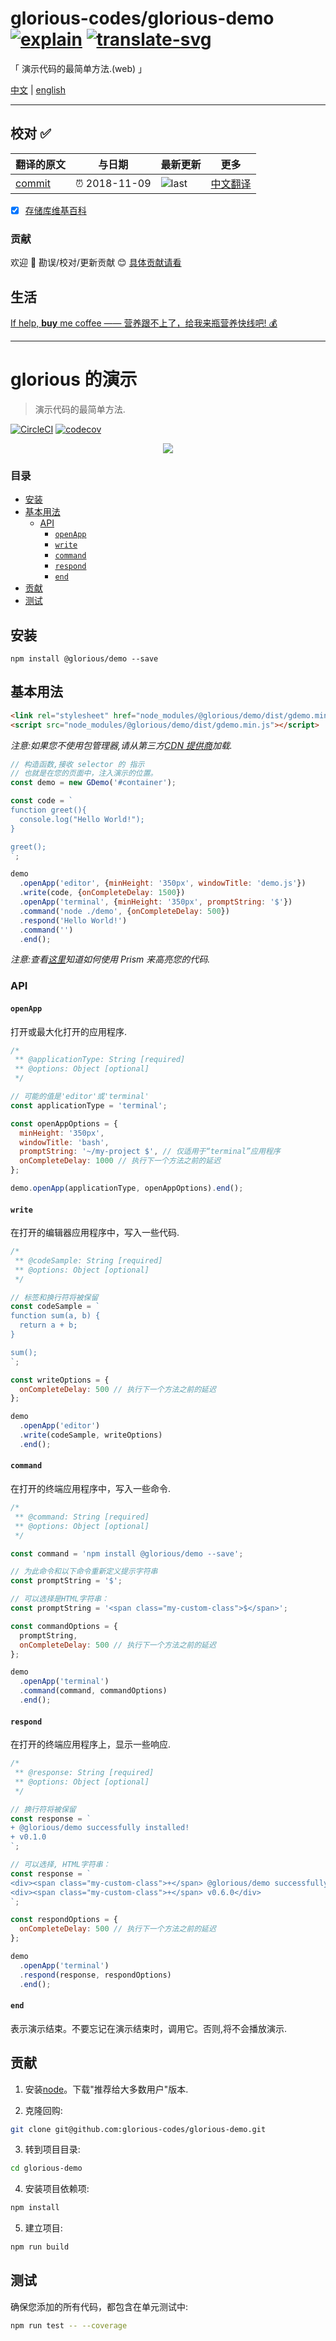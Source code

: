 # glorious-codes/glorious-demo [![explain]][source] [![translate-svg]][translate-list]

<!-- [![size-img]][size] -->

[explain]: http://llever.com/explain.svg
[source]: https://github.com/chinanf-boy/Source-Explain
[translate-svg]: http://llever.com/translate.svg
[translate-list]: https://github.com/chinanf-boy/chinese-translate-list
[size-img]: https://packagephobia.now.sh/badge?p=Name
[size]: https://packagephobia.now.sh/result?p=Name

「 演示代码的最简单方法.(web) 」

[中文](./readme.md) | [english](https://github.com/glorious-codes/glorious-demo)

---

## 校对 ✅

<!-- doc-templite START generated -->
<!-- repo = 'glorious-codes/glorious-demo' -->
<!-- commit = '5d43a5166803eba6fc5525979f6441569793332b' -->
<!-- time = '2018-11-09' -->
翻译的原文 | 与日期 | 最新更新 | 更多
---|---|---|---
[commit] | ⏰ 2018-11-09 | ![last] | [中文翻译][translate-list]

[last]: https://img.shields.io/github/last-commit/glorious-codes/glorious-demo.svg
[commit]: https://github.com/glorious-codes/glorious-demo/tree/5d43a5166803eba6fc5525979f6441569793332b

<!-- doc-templite END generated -->

- [x] [存储库维基百科](https://github.com/chinanf-boy/glorious-demo-zh/wiki)

### 贡献

欢迎 👏 勘误/校对/更新贡献 😊 [具体贡献请看](https://github.com/chinanf-boy/chinese-translate-list#贡献)

## 生活

[If help, **buy** me coffee —— 营养跟不上了，给我来瓶营养快线吧! 💰](https://github.com/chinanf-boy/live-need-money)

---

# glorious 的演示

> 演示代码的最简单方法.

[![CircleCI](https://circleci.com/gh/glorious-codes/glorious-demo.svg?style=svg)](https://circleci.com/gh/glorious-codes/glorious-demo)
[![codecov](https://codecov.io/gh/glorious-codes/glorious-demo/branch/master/graph/badge.svg)](https://codecov.io/gh/glorious-codes/glorious-demo)

<p align="center">
  <img src="https://user-images.githubusercontent.com/4738687/44633197-01fa4900-a95e-11e8-9b53-66e9043e2533.gif" />
</p>

### 目录

<!-- START doctoc generated TOC please keep comment here to allow auto update -->
<!-- DON'T EDIT THIS SECTION, INSTEAD RE-RUN doctoc TO UPDATE -->


- [安装](#%E5%AE%89%E8%A3%85)
- [基本用法](#%E5%9F%BA%E6%9C%AC%E7%94%A8%E6%B3%95)
  - [API](#api)
    - [`openApp`](#openapp)
    - [`write`](#write)
    - [`command`](#command)
    - [`respond`](#respond)
    - [`end`](#end)
- [贡献](#%E8%B4%A1%E7%8C%AE)
- [测试](#%E6%B5%8B%E8%AF%95)

<!-- END doctoc generated TOC please keep comment here to allow auto update -->

## 安装

```
npm install @glorious/demo --save
```

## 基本用法

```html
<link rel="stylesheet" href="node_modules/@glorious/demo/dist/gdemo.min.css" />
<script src="node_modules/@glorious/demo/dist/gdemo.min.js"></script>
```

_注意:如果您不使用包管理器,请从第三方[CDN 提供商](https://github.com/chinanf-boy/glorious-demo-zh/wiki/CDN-Providers-zh)加载._

```javascript
// 构造函数,接收 selector 的 指示
// 也就是在您的页面中，注入演示的位置。
const demo = new GDemo('#container');

const code = `
function greet(){
  console.log("Hello World!");
}

greet();
`;

demo
  .openApp('editor', {minHeight: '350px', windowTitle: 'demo.js'})
  .write(code, {onCompleteDelay: 1500})
  .openApp('terminal', {minHeight: '350px', promptString: '$'})
  .command('node ./demo', {onCompleteDelay: 500})
  .respond('Hello World!')
  .command('')
  .end();
```

_注意:查看[这里](https://github.com/chinanf-boy/glorious-demo-zh/wiki/Syntax-highlight-zh)知道如何使用 Prism 来高亮您的代码._

### API

#### `openApp`

打开或最大化打开的应用程序.

```javascript
/*
 ** @applicationType: String [required]
 ** @options: Object [optional]
 */

// 可能的值是'editor'或'terminal'
const applicationType = 'terminal';

const openAppOptions = {
  minHeight: '350px',
  windowTitle: 'bash',
  promptString: '~/my-project $', // 仅适用于“terminal”应用程序
  onCompleteDelay: 1000 // 执行下一个方法之前的延迟
};

demo.openApp(applicationType, openAppOptions).end();
```

#### `write`

在打开的编辑器应用程序中，写入一些代码.

```javascript
/*
 ** @codeSample: String [required]
 ** @options: Object [optional]
 */

// 标签和换行符将被保留
const codeSample = `
function sum(a, b) {
  return a + b;
}

sum();
`;

const writeOptions = {
  onCompleteDelay: 500 // 执行下一个方法之前的延迟
};

demo
  .openApp('editor')
  .write(codeSample, writeOptions)
  .end();
```

#### `command`

在打开的终端应用程序中，写入一些命令.

```javascript
/*
 ** @command: String [required]
 ** @options: Object [optional]
 */

const command = 'npm install @glorious/demo --save';

// 为此命令和以下命令重新定义提示字符串
const promptString = '$';

// 可以选择是HTML字符串：
const promptString = '<span class="my-custom-class">$</span>';

const commandOptions = {
  promptString,
  onCompleteDelay: 500 // 执行下一个方法之前的延迟
};

demo
  .openApp('terminal')
  .command(command, commandOptions)
  .end();
```

#### `respond`

在打开的终端应用程序上，显示一些响应.

```javascript
/*
 ** @response: String [required]
 ** @options: Object [optional]
 */

// 换行符将被保留
const response = `
+ @glorious/demo successfully installed!
+ v0.1.0
`;

// 可以选择, HTML字符串：
const response = `
<div><span class="my-custom-class">+</span> @glorious/demo successfully installed!</div>
<div><span class="my-custom-class">+</span> v0.6.0</div>
`;

const respondOptions = {
  onCompleteDelay: 500 // 执行下一个方法之前的延迟
};

demo
  .openApp('terminal')
  .respond(response, respondOptions)
  .end();
```

#### `end`

表示演示结束。不要忘记在演示结束时，调用它。否则,将不会播放演示.

## 贡献

1.  安装[node](https://nodejs.org/en/)。下载"推荐给大多数用户"版本.

2.  克隆回购:

```bash
git clone git@github.com:glorious-codes/glorious-demo.git
```

3.  转到项目目录:

```bash
cd glorious-demo
```

4.  安装项目依赖项:

```bash
npm install
```

5.  建立项目:

```bash
npm run build
```

## 测试

确保您添加的所有代码，都包含在单元测试中:

```bash
npm run test -- --coverage
```
